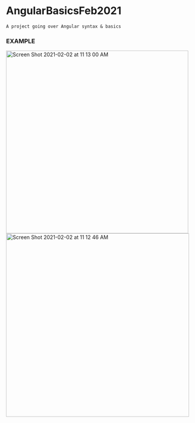 # AngularBasicsFeb2021
`A project going over Angular syntax & basics`

### EXAMPLE

<img width="499" alt="Screen Shot 2021-02-02 at 11 13 00 AM" src="https://user-images.githubusercontent.com/44812411/106585588-c957f400-6547-11eb-93a4-5697eec9661c.png">  <img width="501" alt="Screen Shot 2021-02-02 at 11 12 46 AM" src="https://user-images.githubusercontent.com/44812411/106585597-ca892100-6547-11eb-8a12-e662501020fe.png">
